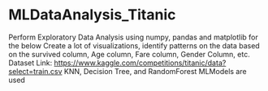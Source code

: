 # MLDataAnalysis_Titanic
Perform Exploratory Data Analysis using numpy, pandas and matplotlib for the
below
Create a lot of visualizations, identify patterns on the data based on the survived
column,
Age column, Fare column, Gender Column, etc.
Dataset Link: https://www.kaggle.com/competitions/titanic/data?select=train.csv
KNN, Decision Tree, and RandomForest MLModels are used
